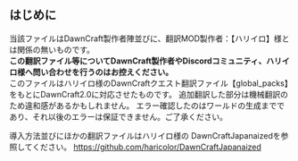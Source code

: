 ## はじめに
当該ファイルはDawnCraft製作者陣並びに、翻訳MOD製作者：【ハリイロ】様とは関係の無いものです。  
**この翻訳ファイル等についてDawnCraft製作者やDiscordコミュニティ、ハリイロ様へ問い合わせを行うのはお控えください。**  
このファイルはハリイロ様のDawnCraftクエスト翻訳ファイル【global_packs】をもとにDawnCraft2.0に対応させたものです。
追加翻訳した部分は機械翻訳のため違和感があるかもしれません。
エラー確認したのはワールドの生成までであり、それ以後のエラーは保証できません。ご了承ください。

導入方法並びにほかの翻訳ファイルはハリイロ様の DawnCraftJapanaizedを参照してください。
https://github.com/haricolor/DawnCraftJapanaized

